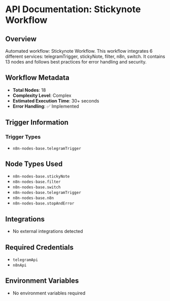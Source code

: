 # API Documentation: Stickynote Workflow

## Overview
Automated workflow: Stickynote Workflow. This workflow integrates 6 different services: telegramTrigger, stickyNote, filter, n8n, switch. It contains 13 nodes and follows best practices for error handling and security.

## Workflow Metadata
- **Total Nodes**: 18
- **Complexity Level**: Complex
- **Estimated Execution Time**: 30+ seconds
- **Error Handling**: ✅ Implemented

## Trigger Information
### Trigger Types
- `n8n-nodes-base.telegramTrigger`

## Node Types Used
- `n8n-nodes-base.stickyNote`
- `n8n-nodes-base.filter`
- `n8n-nodes-base.switch`
- `n8n-nodes-base.telegramTrigger`
- `n8n-nodes-base.n8n`
- `n8n-nodes-base.stopAndError`

## Integrations
- No external integrations detected

## Required Credentials
- `telegramApi`
- `n8nApi`

## Environment Variables
- No environment variables required
